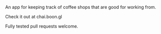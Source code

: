 An app for keeping track of coffee shops that are good for working from.

Check it out at chai.boon.gl

Fully tested pull requests welcome.

